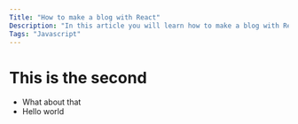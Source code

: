 ```yaml
---
Title: "How to make a blog with React"
Description: "In this article you will learn how to make a blog with React"
Tags: "Javascript"
---
```

# This is the second

- What about that
- Hello world